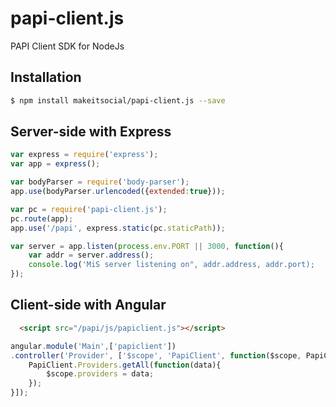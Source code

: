 # papi-client.js
PAPI Client SDK for NodeJs

## Installation

```bash
$ npm install makeitsocial/papi-client.js --save
```

## Server-side with Express

```js
var express = require('express');
var app = express();

var bodyParser = require('body-parser');
app.use(bodyParser.urlencoded({extended:true}));

var pc = require('papi-client.js');
pc.route(app);
app.use('/papi', express.static(pc.staticPath));

var server = app.listen(process.env.PORT || 3000, function(){
	var addr = server.address();
	console.log('MiS server listening on", addr.address, addr.port);
});
```

## Client-side with Angular

```html
  <script src="/papi/js/papiclient.js"></script>
```

```js
angular.module('Main',['papiclient'])
.controller('Provider', ['$scope', 'PapiClient', function($scope, PapiClient){
	PapiClient.Providers.getAll(function(data){
		$scope.providers = data;
	});
}]);
```
